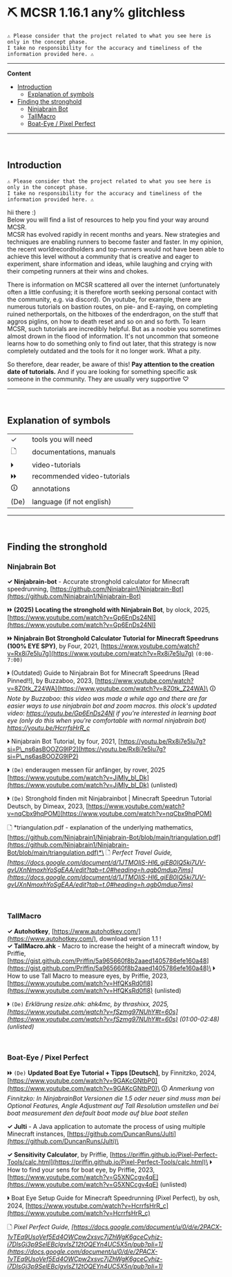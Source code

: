 # ⛏ MCSR 1.16.1 any% glitchless

    ⚠ Please consider that the project related to what you see here is only in the concept phase.
    I take no responsibility for the accuracy and timeliness of the information provided here. ⚠
---

**Content**
* [Introduction](#Introduction)
  	* [Explanation of symbols](#Explanation-of-symbols)
* [Finding the stronghold](#finding-the-stronghold)
	* [Ninjabrain Bot](#ninjabrain-bot)
	* [TallMacro](#tallmacro)
	* [Boat-Eye / Pixel Perfect](#boat-eye--pixel-perfect)

---
<br>

## Introduction

    ⚠ Please consider that the project related to what you see here is only in the concept phase.
    I take no responsibility for the accuracy and timeliness of the information provided here. ⚠

hii there :)\
Below you will find a list of resources to help you find your way around MCSR.\
MCSR has evolved rapidly in recent months and years. New strategies and techniques are enabling runners to become faster and faster. In my opinion, the recent worldrecordholders and top-runners would not have been able to achieve this level without a community that is creative and eager to experiment, share information and ideas, while laughing and crying with their competing runners at their wins and chokes.

There is information on MCSR scattered all over the internet (unfortunately often a little confusing; it is therefore worth seeking personal contact with the community, e.g. via discord). On youtube, for example, there are numerous tutorials on bastion routes, on pie- and E-raying, on completing ruined netherportals, on the hitboxes of the enderdragon, on the stuff that aggros piglins, on how to death reset and so on and so forth. To learn MCSR, such tutorials are incredibly helpful. But as a noobie you sometimes almost drown in the flood of information. It's not uncommon that someone learns how to do something only to find out later, that this strategy is now completely outdated and the tools for it no longer work. What a pity.

So therefore, dear reader, be aware of this! **Pay attention to the creation date of tutorials.** And if you are looking for something specific ask someone in the community. They are usually very supportive ♡

---
<br>

## Explanation of symbols

|  |   | 
|--------------- | --------------- |
| ✓  | tools you will need   |
| 🗋   | documentations, manuals   |
| 🞂   | video-tutorials  |
| 🞂🞂  | recommended video-tutorials  |
| 🛈 | annotations |
| (De)  | language (if not english)  |

---

<br>

## Finding the stronghold

### Ninjabrain Bot

**✓ Ninjabrain-bot** - Accurate stronghold calculator for Minecraft speedrunning, [https://github.com/Ninjabrain1/Ninjabrain-Bot](https://github.com/Ninjabrain1/Ninjabrain-Bot)

🞂🞂 **(2025) Locating the stronghold with Ninjabrain Bot**, by olock, 2025, [https://www.youtube.com/watch?v=Gp6EnDs24NI](https://www.youtube.com/watch?v=Gp6EnDs24NI)

🞂🞂 **Ninjabrain Bot Stronghold Calculator Tutorial for Minecraft Speedruns (100% EYE SPY)**, by Four, 2021, [https://www.youtube.com/watch?v=Rx8i7e5lu7g](https://www.youtube.com/watch?v=Rx8i7e5lu7g) `(0:00-7:00)`

🞂 (Outdated) Guide to Ninjabrain Bot for Minecraft Speedruns [Read Pinned!!], by Buzzaboo, 2023, [https://www.youtube.com/watch?v=8Z0tk_Z24WA](https://www.youtube.com/watch?v=8Z0tk_Z24WA)\
🛈 *Note by Buzzaboo: this video was made a while ago and there are far easier ways to use ninjabrain bot and zoom macros. this olock's updated video: https://youtu.be/Gp6EnDs24NI if you're interested in learning boat eye (only do this when you're comfortable with normal ninjabrain bot) https://youtu.be/HcrrfsHrR_c*

🞂 Ninjabrain Bot Tutorial, by four, 2021, [https://youtu.be/Rx8i7e5lu7g?si=P\_ns6asBOOZG9IP2](https://youtu.be/Rx8i7e5lu7g?si=P\_ns6asBOOZG9IP2)

🞂 `(De)` enderaugen messen für anfänger, by rover, 2025 [https://www.youtube.com/watch?v=JjMly_bI_Dk](https://www.youtube.com/watch?v=JjMly_bI_Dk) (unlisted)

🞂 `(De)` Stronghold finden mit Ninjabrainbot | Minecraft Speedrun Tutorial Deutsch, by Dimeax, 2023, [https://www.youtube.com/watch?v=nqCbx9hqPOM](https://www.youtube.com/watch?v=nqCbx9hqPOM)

🗋 *triangulation.pdf - explanation of the underlying mathematics, [https://github.com/Ninjabrain1/Ninjabrain-Bot/blob/main/triangulation.pdf](https://github.com/Ninjabrain1/Ninjabrain-Bot/blob/main/triangulation.pdf)*\
🗋 *Perfect Travel Guide, [https://docs.google.com/document/d/1JTMOIiS-Hl6_giEB0IQ5ki7UV-gvUXnNmoxhYoSgEAA/edit?tab=t.0#heading=h.agb0mdup7ims](https://docs.google.com/document/d/1JTMOIiS-Hl6_giEB0IQ5ki7UV-gvUXnNmoxhYoSgEAA/edit?tab=t.0#heading=h.agb0mdup7ims)*

<br>

### TallMacro
**✓ Autohotkey**, [https://www.autohotkey.com/](https://www.autohotkey.com/), download version 1.1 !\
**✓ TallMacro.ahk** - Macro to increase the height of a minecraft window, by Priffie, [https://gist.github.com/Priffin/5a965660f8b2aaed1405786efe160a48](https://gist.github.com/Priffin/5a965660f8b2aaed1405786efe160a48)\
🞂 How to use Tall Macro to measure eyes, by Priffie, 2023, [https://www.youtube.com/watch?v=HfQKsRd0fl8](https://www.youtube.com/watch?v=HfQKsRd0fl8) (unlisted)

🞂 `(De)` *Erklärung resize.ahk: ahk4mc, by thrashixx, 2025, [https://www.youtube.com/watch?v=fSzmg97NUhY#t=60s](https://www.youtube.com/watch?v=fSzmg97NUhY#t=60s) (01:00-02:48) (unlisted)*
	
<br>

### Boat-Eye / Pixel Perfect

🞂🞂 `(De)` **Updated Boat Eye Tutorial + Tipps [Deutsch]**, by Finnitzko, 2024, [https://www.youtube.com/watch?v=9GAKcGNtbP0](https://www.youtube.com/watch?v=9GAKcGNtbP0)\
🛈 *Anmerkung von Finnitzko: In NinjabrainBot Versionen die 1.5 oder neuer sind muss man bei Optional Features, Angle Adjustment auf Tall Resolution umstellen und bei boat measurement den default boat mode auf blue boat stellen*

**✓ Julti** - A Java application to automate the process of using multiple Minecraft instances, [https://github.com/DuncanRuns/Julti](https://github.com/DuncanRuns/Julti)\

**✓ Sensitivity Calculator**, by Priffie, [https://priffin.github.io/Pixel-Perfect-Tools/calc.html](https://priffin.github.io/Pixel-Perfect-Tools/calc.html)\
🞂 How to find your sens for boat eye, by Priffie, 2023, [https://www.youtube.com/watch?v=G5XNCcgv4qE](https://www.youtube.com/watch?v=G5XNCcgv4qE) (unlisted)  

🞂 Boat Eye Setup Guide for Minecraft Speedrunning (Pixel Perfect), by osh, 2024, [https://www.youtube.com/watch?v=HcrrfsHrR_c](https://www.youtube.com/watch?v=HcrrfsHrR_c)

🗋 *Pixel Perfect Guide, [https://docs.google.com/document/u/0/d/e/2PACX-1vTEq9UsoVef5Ed4OWCpw2xsvc7jZhWgK6gceCvhjz-i7DlsGj3p9SelEBclgvlsZ12tOQEYn4UC5X5n/pub?pli=1](https://docs.google.com/document/u/0/d/e/2PACX-1vTEq9UsoVef5Ed4OWCpw2xsvc7jZhWgK6gceCvhjz-i7DlsGj3p9SelEBclgvlsZ12tOQEYn4UC5X5n/pub?pli=1)*
